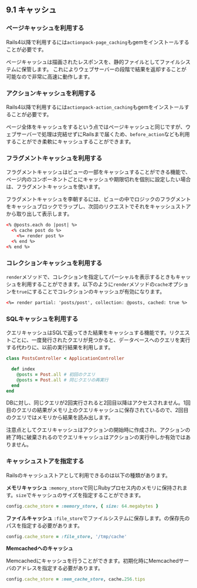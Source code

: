 ## 9.1 キャッシュ

### ページキャッシュを利用する

Rails4以降で利用するには`actionpack-page_caching`もgemをインストールすることが必要です。

ページキャッシュは描画されたレスポンスを、静的ファイルとしてファイルシステムに保管します。
これによりウェブサーバーの段階で結果を返却することが可能なので非常に高速に動作します。

### アクションキャッシュを利用する

Rails4以降で利用するには`actionpack-action_caching`もgemをインストールすることが必要です。

ページ全体をキャッシュをするという点ではページキャッシュと同じですが、ウェブサーバーで処理は完結せずにRailsまで届くため、`before_action`なども利用することができ柔軟にキャッシュすることができます。

### フラグメントキャッシュを利用する

フラグメントキャッシュはビューの一部をキャッシュすることができる機能で、ページ内のコンポーネントごとにキャッシュや期限切れを個別に設定したい場合は、フラグメントキャッシュを使います。

フラグメントキャッシュを李朝するには、ビューの中でロジックのフラグメントをキャッシュブロックでラップし、次回のリクエストでそれをキャッシュストアから取り出して表示します。

```html
<% @posts.each do |post| %>
  <% cache post do %>
    <%= render post %>
  <% end %>
<% end %>
```

### コレクションキャッシュを利用する

`render`メソッドで、コレクションを指定してパーシャルを表示するときもキャッシュを利用することができます。以下のように`render`メソッドの`cache`オプションを`true`にすることでコレクションのキャッシュが有効になります。

```HTML
<%= render partial: 'posts/post', collection: @posts, cached: true %>
```

### SQLキャッシュを利用する

クエリキャッシュはSQLで返ってきた結果をキャッシュする機能です。リクエストごとに、一度発行されたクエリが見つかると、データベースへのクエリを実行する代わりに、以前の実行結果を利用します。

```ruby
class PostsController < ApplicationController

  def index
    @posts = Post.all # 初回のクエリ
    @posts = Post.all # 同じクエリの再実行
  end
end
```

DBに対し、同じクエリが2回実行されると2回目以降はアクセスされません。1回目のクエリの結果がメモリ上のクエリキャッシュに保存されているので、2回目のクエリではメモリから結果を読み出します。

注意点としてクエリキャッシュはアクションの開始時に作成され、アクションの終了時に破棄されるのでクエリキャッシュはアクションの実行中しか有効ではありません。

### キャッシュストアを指定する

Railsのキャッシュストアとして利用できるのは以下の種類があります。

**メモリキャッシュ**
`:memory_store`で同じRubyプロセス内のメモリに保持されます。`size`でキャッシュのサイズを指定することができます。

```ruby
config.cache_store = :memory_store, { size: 64.megabytes }
```

**ファイルキャッシュ**
`:file_store`でファイルシステムに保存します。の保存先のパスを指定する必要があります。

```ruby
config.cache_store = :file_store, '/tmp/cache'
```

**Memcachedへのキャッシュ**

Memcachedにキャッシュを行うことができます。初期化時にMemcachedサーバのアドレスを指定する必要があります。

```ruby
config.cache_store = :mem_cache_store, cache.256.tips
```

